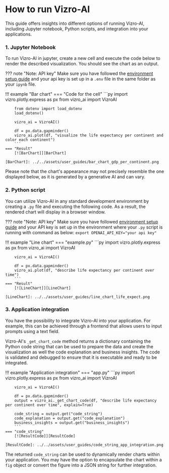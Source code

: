 # How to run Vizro-AI

This guide offers insights into different options of running Vizro-AI, including Jupyter notebook, Python scripts, and integration into your applications.

### 1. Jupyter Notebook
To run Vizro-AI in jupyter, create a new cell and execute the code below to render the described visualization. You should see the chart as an output.

??? note "Note: API key"
    Make sure you have followed the [environment setup guide](../user_guides/api_setup.md) and
    your api key is set up in a `.env` file in the same folder as your `ipynb` file.

!!! example "Bar chart"
    === "Code for the cell"
        ```py
        import vizro.plotly.express as px
        from vizro_ai import VizroAI

        from dotenv import load_dotenv
        load_dotenv()

        vizro_ai = VizroAI()

        df = px.data.gapminder()
        vizro_ai.plot(df, "visualize the life expectancy per continent and color each continent")
        ```
    === "Result"
        [![BarChart]][BarChart]

    [BarChart]: ../../assets/user_guides/bar_chart_gdp_per_continent.png

Please note that the chart's appearance may not precisely resemble the one displayed below, as it is generated by a generative AI and can vary.

### 2. Python script
You can utilize Vizro-AI in any standard development environment by creating a `.py` file and executing the following code. As a result, the rendered chart will display in a browser window.

??? note "Note: API key"
    Make sure you have followed [environment setup guide](../user_guides/api_setup.md) and
    your API key is set up in the environment where your `.py` script is running with command as below:
    ```
    export OPENAI_API_KEY="your api key"
    ```

!!! example "Line chart"
    === "example.py"
        ```py
        import vizro.plotly.express as px
        from vizro_ai import VizroAI

        vizro_ai = VizroAI()

        df = px.data.gapminder()
        vizro_ai.plot(df, "describe life expectancy per continent over time")
        ```
    === "Result"
        [![LineChart]][LineChart]

    [LineChart]: ../../assets/user_guides/line_chart_life_expect.png

### 3. Application integration

You have the possibility to integrate Vizro-AI into your application. For example, this can be achieved through a frontend that allows users to input prompts using a text field.

Vizro-AI's `_get_chart_code` method returns a dictionary containing the Python code string that can be used to prepare the data and create the visualization as well the code explanation and business insights. The code is validated and debugged to ensure that it is executable and ready to be integrated.

!!! example "Application integration"
    === "app.py"
        ```py
        import vizro.plotly.express as px
        from vizro_ai import VizroAI

        vizro_ai = VizroAI()

        df = px.data.gapminder()
        output = vizro_ai._get_chart_code(df, "describe life expectancy per continent over time", explain=True)

        code_string = output.get("code_string")
        code_explanation = output.get("code_explanation")
        business_insights = output.get("business_insights")
        ```
    === "code_string"
        [![ResultCode]][ResultCode]

    [ResultCode]: ../../assets/user_guides/code_string_app_integration.png

The returned `code_string` can be used to dynamically render charts within your application. You may have the option to encapsulate the chart within a `fig` object or convert the figure into a JSON string for further integration.
